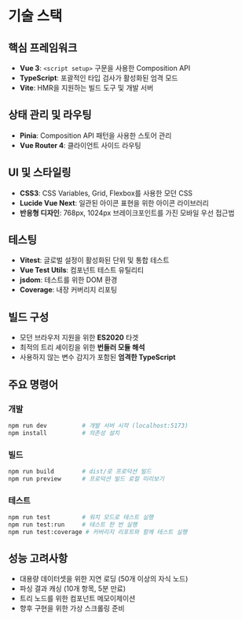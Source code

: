 # 기술 스택

## 핵심 프레임워크
- **Vue 3**: `<script setup>` 구문을 사용한 Composition API
- **TypeScript**: 포괄적인 타입 검사가 활성화된 엄격 모드
- **Vite**: HMR을 지원하는 빌드 도구 및 개발 서버

## 상태 관리 및 라우팅
- **Pinia**: Composition API 패턴을 사용한 스토어 관리
- **Vue Router 4**: 클라이언트 사이드 라우팅

## UI 및 스타일링
- **CSS3**: CSS Variables, Grid, Flexbox를 사용한 모던 CSS
- **Lucide Vue Next**: 일관된 아이콘 표현을 위한 아이콘 라이브러리
- **반응형 디자인**: 768px, 1024px 브레이크포인트를 가진 모바일 우선 접근법

## 테스팅
- **Vitest**: 글로벌 설정이 활성화된 단위 및 통합 테스트
- **Vue Test Utils**: 컴포넌트 테스트 유틸리티
- **jsdom**: 테스트를 위한 DOM 환경
- **Coverage**: 내장 커버리지 리포팅

## 빌드 구성
- 모던 브라우저 지원을 위한 **ES2020** 타겟
- 최적의 트리 셰이킹을 위한 **번들러 모듈 해석**
- 사용하지 않는 변수 감지가 포함된 **엄격한 TypeScript**

## 주요 명령어

### 개발
```bash
npm run dev          # 개발 서버 시작 (localhost:5173)
npm install          # 의존성 설치
```

### 빌드
```bash
npm run build        # dist/로 프로덕션 빌드
npm run preview      # 프로덕션 빌드 로컬 미리보기
```

### 테스트
```bash
npm run test         # 워치 모드로 테스트 실행
npm run test:run     # 테스트 한 번 실행
npm run test:coverage # 커버리지 리포트와 함께 테스트 실행
```

## 성능 고려사항
- 대용량 데이터셋을 위한 지연 로딩 (50개 이상의 자식 노드)
- 파싱 결과 캐싱 (10개 항목, 5분 만료)
- 트리 노드를 위한 컴포넌트 메모이제이션
- 향후 구현을 위한 가상 스크롤링 준비